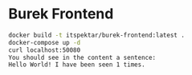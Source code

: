 # Burek Frontend

```bash
docker build -t itspektar/burek-frontend:latest .
docker-compose up -d
curl localhost:50080
You should see in the content a sentence:
Hello World! I have been seen 1 times.
```


